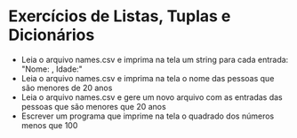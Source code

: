 # Exercícios de Listas, Tuplas e Dicionários

* Leia o arquivo names.csv e imprima na tela um string para cada entrada: "Nome: <nome>, Idade:<idade>"
* Leia o arquivo names.csv e imprima na tela o nome das pessoas que são menores de 20 anos
* Leia o arquivo names.csv e gere um novo arquivo com as entradas das pessoas que são menores que 20 anos
* Escrever um programa que imprime na tela o quadrado dos números menos que 100 